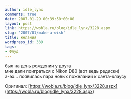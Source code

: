 ```yaml
---
author: idle_lynx
comments: true
date: 2007-01-29 00:39:50+00:00
layout: post
link: https://wobla.ru/blog/idle_lynx/3228.aspx
slug: '2007/01/make-a-wish'
title: желания
wordpress_id: 339
tags:
- Флуд
---
```


был на день рождении у друга  
мне дали поиграться с Nikon D80 (вот ведь редиски)  
э-эх... появилась пара новых пожеланий к санта-клаусу

Оригинал: [https://wobla.ru/blog/idle_lynx/3228.aspx](https://wobla.ru/blog/idle_lynx/3228.aspx)
